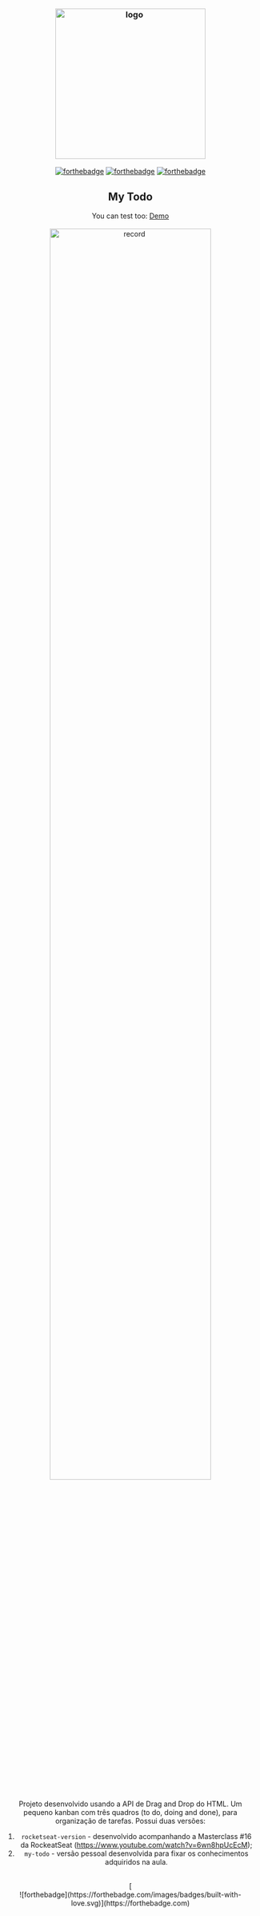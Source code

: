 
<h3 align="center">
 <img src="https://github.com/carolsbraz/simple-kanban-board/blob/main/my-todo/img/to-do.png" alt="logo" height="300">
</h3>

 [<center>![forthebadge](https://forthebadge.com/images/badges/uses-html.svg)](https://forthebadge.com)  [![forthebadge](https://forthebadge.com/images/badges/uses-css.svg)](https://forthebadge.com)  [![forthebadge](https://forthebadge.com/images/badges/uses-js.svg)](https://forthebadge.com)
<h2 align="center">
 My Todo
</h2>
<p align="center">You can test too:
 <a href="#">Demo<a> <br><br>
 <img src="https://github.com/carolsbraz/simple-kanban-board/blob/main/my-todo/img/mytodo-record.gif" alt="record" width="80%">

<p>
Projeto desenvolvido usando a API de Drag and Drop do HTML. 
Um pequeno kanban com três quadros (to do, doing and done), para organização de tarefas. Possui duas versões:

 1. `rocketseat-version` - desenvolvido acompanhando a Masterclass #16 da RockeatSeat (https://www.youtube.com/watch?v=6wn8hpUcEcM);
 2. `my-todo` - versão pessoal desenvolvida para fixar os conhecimentos adquiridos na aula.
<br>
[<center>![forthebadge](https://forthebadge.com/images/badges/built-with-love.svg)](https://forthebadge.com)